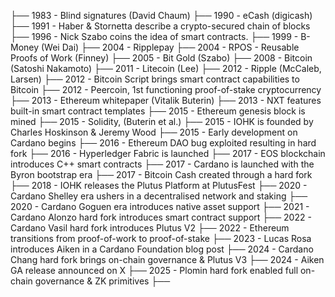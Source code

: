 
├── 1983 - Blind signatures (David Chaum)
├── 1990 - eCash (digicash)
├── 1991 - Haber & Stornetta describe a crypto-secured chain of blocks
├── 1996 - Nick Szabo coins the idea of smart contracts.
├── 1999 - B-Money (Wei Dai)
├── 2004 - Ripplepay
├── 2004 - RPOS - Reusable Proofs of Work (Finney)
├── 2005 - Bit Gold (Szabo)
├── 2008 - Bitcoin (Satoshi Nakamoto)
├── 2011 - Litecoin (Lee)
├── 2012 - Ripple (McCaleb, Larsen)
├── 2012 - Bitcoin Script brings smart contract capabilities to Bitcoin
├── 2012 - Peercoin, 1st functioning proof-of-stake cryptocurrency
├── 2013 - Ethereum whitepaper (Vitalik Buterin)
├── 2013 - NXT features built-in smart contract templates
├── 2015 - Ethereum genesis block is mined 
├── 2015 - Solidity, (Buterin et al.)
├── 2015 - IOHK is founded by Charles Hoskinson & Jeremy Wood 
├── 2015 - Early development on Cardano begins
├── 2016 - Ethereum DAO bug exploited resulting in hard fork
├── 2016 - Hyperledger Fabric is launched
├── 2017 - EOS blockchain introduces C++ smart contracts 
├── 2017 - Cardano is launched with the Byron bootstrap era
├── 2017 - Bitcoin Cash created through a hard fork
├── 2018 - IOHK releases the Plutus Platform at PlutusFest
├── 2020 - Cardano Shelley era ushers in a decentralised network and staking 
├── 2020 - Cardano Goguen era introduces native asset support 
├── 2021 - Cardano Alonzo hard fork introduces smart contract support
├── 2022 - Cardano Vasil hard fork introduces Plutus V2 
├── 2022 - Ethereum transitions from proof-of-work to proof-of-stake 
├── 2023 - Lucas Rosa introduces Aiken in a Cardano Foundation blog post 
├── 2024 - Cardano Chang hard fork brings on-chain governance & Plutus V3
├── 2024 - Aiken GA release announced on X
├── 2025 - Plomin hard fork enabled full on-chain governance & ZK primitives
├──
